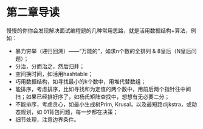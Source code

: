 # 第二章导读


慢慢的你你会发现解决面试编程题的几种常用思路，就是活用数据结构+算法，例如：

 - 暴力穷举（递归回溯）——“万能的”，如求n个数的全排列 & 8皇后（N皇后问题）；
 - 分治，分而治之，然后归并；
 - 空间换时间，如活用hashtable；
 - 巧用数据结构，如寻找最小的k个数中，用堆代替数组；
 - 能排序，考虑排序，比如寻找和为定值的两个数中，用前后两个指针往中间扫；如果已经排好序了，如杨氏矩阵查找中，想想有无必要二分；
 - 不能排序，考虑贪心，如最小生成树Prim, Krusal，以及最短路dijkstra，或动态规划，如 01背包问题，每一步都在决策；
 - 细节处理，注意边界条件。
